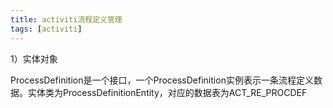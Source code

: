 ```yaml
---
title: activiti流程定义管理
tags: [activiti]
---
```


1）实体对象

ProcessDefinition是一个接口，一个ProcessDefinition实例表示一条流程定义数据。实体类为ProcessDefinitionEntity，对应的数据表为ACT_RE_PROCDEF

